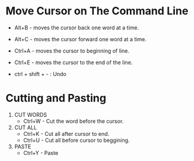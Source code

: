 # Move Cursor on The Command Line
* Alt+B - moves the cursor back one word at a time.
* Alt+C - moves the cursor forward one word at a time.

* Ctrl+A - moves the cursor to beginning of line.
* Ctrl+E - moves the cursor to the end of the line.

* ctrl + shift + - : Undo

# Cutting and Pasting
1. CUT WORDS
    * Ctrl+W - Cut the word before the cursor.
2. CUT ALL
    * Ctrl+K - Cut all after cursor to end.
    * Ctrl+U - Cut all before cursor to beggining.
3. PASTE
    * Ctrl+Y - Paste
